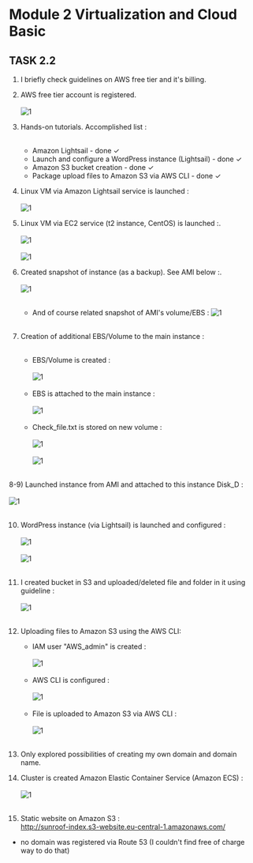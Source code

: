 # Module 2 Virtualization and Cloud Basic

## TASK 2.2


1. I briefly check guidelines on AWS free tier and it's billing.
2. AWS free tier account is registered.</br></br>
![1](./screenshots/2.png)</br>


3. Hands-on tutorials. Accomplished list :</br></br>
   - Amazon Lightsail - done ✓
   - Launch and configure a WordPress instance (Lightsail) - done ✓
   - Amazon S3 bucket creation - done ✓
   - Package upload files to Amazon S3 via AWS CLI - done ✓


4. Linux VM via Amazon Lightsail service is launched :</br></br>
![1](./screenshots/4.png)</br>


5. Linux VM via EC2 service (t2 instance, CentOS) is launched :.</br></br>
![1](./screenshots/5.png)</br></br>
![1](./screenshots/5.1.png)</br>


6. Created snapshot of instance (as a backup). See AMI below :.</br></br>
![1](./screenshots/6.1.png)</br></br>

    - And of course related snapshot of AMI's volume/EBS :
    ![1](./screenshots/6.2.png)</br></br>


7. Creation of additional EBS/Volume to the main instance :</br></br>
     - EBS/Volume is created :</br></br>
     ![1](./screenshots/7.1.png)</br></br>
     - EBS is attached to the main instance :</br></br>
     ![1](./screenshots/7.2.png)</br></br>
     - Check_file.txt is stored on new volume :</br></br>
     ![1](./screenshots/7.3.png)</br></br>
     ![1](./screenshots/7.4.png)</br></br>

8-9) Launched instance from AMI and attached to this instance Disk_D :</br></br>
![1](./screenshots/8.png)</br></br>

10. WordPress instance (via Lightsail) is launched and configured :</br></br>
![1](./screenshots/10.1.png)</br></br>
![1](./screenshots/10.2.png)</br></br>


11. I created bucket in S3 and uploaded/deleted file and folder in it using guideline :</br></br>
![1](./screenshots/11.png)</br></br>

12. Uploading files to Amazon S3 using the AWS CLI:</br>
    - IAM user "AWS_admin" is created :</br></br>
    ![1](./screenshots/12.2.png)</br></br>
    - AWS CLI is configured :</br></br>
    ![1](./screenshots/12.1.png)</br></br>
    - File is uploaded to Amazon S3 via AWS CLI :</br></br>
    ![1](./screenshots/12.3.png)</br></br>

13. Only explored possibilities of creating my own domain and domain name.
14. Cluster is created Amazon Elastic Container Service (Amazon ECS) :</br></br>
![1](./screenshots/14.png)</br></br>

15. Static website on Amazon S3 :</br>
http://sunroof-index.s3-website.eu-central-1.amazonaws.com/

 * no domain was registered via Route 53 (I couldn't find free of charge way to do that)
